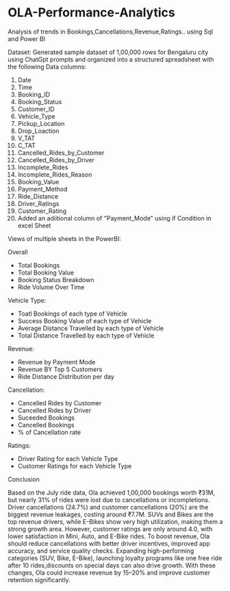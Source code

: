 # OLA-Performance-Analytics
Analysis of trends in Bookings,Cancellations,Revenue,Ratings.. using Sql and Power BI

Dataset:
Generated sample dataset of 1,00,000 rows for Bengaluru city using ChatGpt prompts and organized into a structured spreadsheet with the following Data columns:
1. Date
2. Time
3. Booking_ID
4. Booking_Status
5. Customer_ID
6. Vehicle_Type
7. Pickup_Location
8. Drop_Loaction
9. V_TAT
10. C_TAT
11. Cancelled_Rides_by_Customer
12. Cancelled_Rides_by_Driver
13. Incomplete_Rides
14. Incomplete_Rides_Reason
15. Booking_Value
16. Payment_Method
17. Ride_Distance
18. Driver_Ratings
19. Customer_Rating
20. Added an adiitional column of "Payment_Mode" using if Condition in excel Sheet

Views of multiple sheets in the PowerBI:

Overall
* Total Bookings
* Total Booking Value
* Booking Status Breakdown
* Ride Volume Over Time

Vehicle Type:
* Toatl Bookings of each type of Vehicle
* Success Booking Value of each type of Vehicle
* Average Distance Travelled by each type of Vehicle
* Total Distance Travelled by each type of Vehicle

Revenue:
* Revenue by Payment Mode
* Revenue BY Top 5 Customers
* Ride Distance Distribution per day

Cancellation:
* Cancelled Rides by Customer
* Cancelled Rides by Driver
* Suceeded Bookings
* Cancelled Bookings
* % of Cancellation rate

Ratings:
* Driver Rating for each Vehicle Type
* Customer Ratings for each Vehicle Type

Conclusion

Based on the July ride data, Ola achieved 1,00,000 bookings worth ₹31M, but nearly 31% of rides were lost due to cancellations or incompletions. Driver cancellations (24.7%) and customer cancellations (20%) are the biggest revenue leakages, costing around ₹7.7M. SUVs and Bikes are the top revenue drivers, while E-Bikes show very high utilization, making them a strong growth area. However, customer ratings are only around 4.0, with lower satisfaction in Mini, Auto, and E-Bike rides. To boost revenue, Ola should reduce cancellations with better driver incentives, improved app accuracy, and service quality checks. Expanding high-performing categories (SUV, Bike, E-Bike), launching loyalty programs like one free ride after 10 rides,discounts on special days can also drive growth. With these changes, Ola could increase revenue by 15–20% and improve customer retention significantly.
